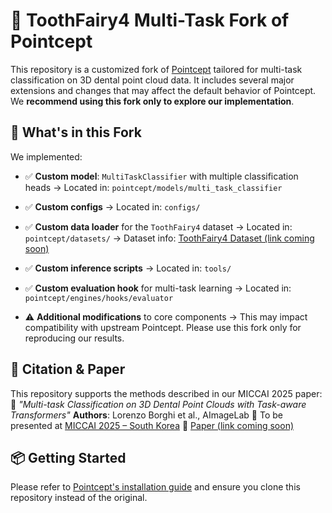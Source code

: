 # 🦷 ToothFairy4 Multi-Task Fork of Pointcept

This repository is a customized fork of [Pointcept](https://github.com/Pointcept/Pointcept) tailored for multi-task classification on 3D dental point cloud data. It includes several major extensions and changes that may affect the default behavior of Pointcept. We **recommend using this fork only to explore our implementation**.

## 📌 What's in this Fork

We implemented:

* ✅ **Custom model**: `MultiTaskClassifier` with multiple classification heads
  → Located in: `pointcept/models/multi_task_classifier`

* ✅ **Custom configs**
  → Located in: `configs/`

* ✅ **Custom data loader** for the `ToothFairy4` dataset
  → Located in: `pointcept/datasets/`
  → Dataset info: [ToothFairy4 Dataset (link coming soon)](#)

* ✅ **Custom inference scripts**
  → Located in: `tools/`

* ✅ **Custom evaluation hook** for multi-task learning
  → Located in: `pointcept/engines/hooks/evaluator`

* ⚠️ **Additional modifications** to core components
  → This may impact compatibility with upstream Pointcept. Please use this fork only for reproducing our results.

## 📄 Citation & Paper

This repository supports the methods described in our MICCAI 2025 paper:
📝 *"Multi-task Classification on 3D Dental Point Clouds with Task-aware Transformers"*
**Authors**: Lorenzo Borghi et al., AImageLab
📍 To be presented at [MICCAI 2025 – South Korea](#)
📄 [Paper (link coming soon)](#)

## 📦 Getting Started

Please refer to [Pointcept's installation guide](https://github.com/Pointcept/Pointcept) and ensure you clone this repository instead of the original.